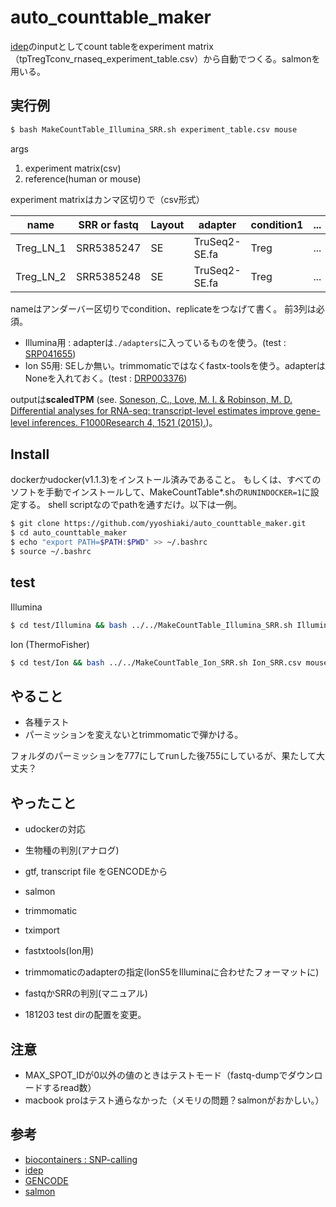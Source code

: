 # auto_counttable_maker

[idep](http://bioinformatics.sdstate.edu/idep/)のinputとしてcount tableをexperiment matrix（tpTregTconv_rnaseq_experiment_table.csv）から自動でつくる。salmonを用いる。

## 実行例

```bash
$ bash MakeCountTable_Illumina_SRR.sh experiment_table.csv mouse
```

args
1. experiment matrix(csv)
2. reference(human or mouse)

experiment matrixはカンマ区切りで（csv形式）



|  name  |  SRR or fastq  |  Layout | adapter | condition1 | ... | 
| ---- | ---- | - | - | - | - |
|  Treg_LN_1  | SRR5385247 | SE | TruSeq2-SE.fa | Treg | ...|
|  Treg_LN_2  |  SRR5385248  | SE |TruSeq2-SE.fa | Treg | ... |


nameはアンダーバー区切りでcondition、replicateをつなげて書く。
前3列は必須。

- Illumina用 : adapterは`./adapters`に入っているものを使う。(test : [SRP041655](https://trace.ncbi.nlm.nih.gov/Traces/study/?acc=SRP041655))
- Ion S5用: SEしか無い。trimmomaticではなくfastx-toolsを使う。adapterはNoneを入れておく。(test : [DRP003376](https://trace.ncbi.nlm.nih.gov/Traces/sra/?study=DRP003376))

outputは**scaledTPM** (see. [Soneson, C., Love, M. I. & Robinson, M. D. Differential analyses for RNA-seq: transcript-level estimates improve gene-level inferences. F1000Research 4, 1521 (2015).](https://f1000research.com/articles/4-1521/v2))。


## Install

dockerかudocker(v1.1.3)をインストール済みであること。
もしくは、すべてのソフトを手動でインストールして、MakeCountTable*.shの`RUNINDOCKER=1`に設定する。
shell scriptなのでpathを通すだけ。以下は一例。

```bash
$ git clone https://github.com/yyoshiaki/auto_counttable_maker.git
$ cd auto_counttable_maker
$ echo "export PATH=$PATH:$PWD" >> ~/.bashrc 
$ source ~/.bashrc
```

## test

Illumina

```bash
$ cd test/Illumina && bash ../../MakeCountTable_Illumina_SRR.sh Illumina_SE_SRR.csv mouse
```


Ion (ThermoFisher)

```bash
$ cd test/Ion && bash ../../MakeCountTable_Ion_SRR.sh Ion_SRR.csv mouse
```

## やること

- 各種テスト
- パーミッションを変えないとtrimmomaticで弾かける。

フォルダのパーミッションを777にしてrunした後755にしているが、果たして大丈夫？

## やったこと

- udockerの対応
- 生物種の判別(アナログ)
- gtf, transcript file をGENCODEから
- salmon
- trimmomatic
- tximport
- fastxtools(Ion用)
- trimmomaticのadapterの指定(IonS5をIlluminaに合わせたフォーマットに)
- fastqかSRRの判別(マニュアル)


- 181203 test dirの配置を変更。

## 注意

- MAX_SPOT_IDが0以外の値のときはテストモード（fastq-dumpでダウンロードするread数）
- macbook proはテスト通らなかった（メモリの問題？salmonがおかしい。）

## 参考

- [biocontainers : SNP-calling](http://biocontainers.pro/docs/containers-examples/SNP-Calling/)
- [idep](http://bioinformatics.sdstate.edu/idep/)
- [GENCODE](https://www.gencodegenes.org/)
- [salmon](https://combine-lab.github.io/salmon/getting_started/)
